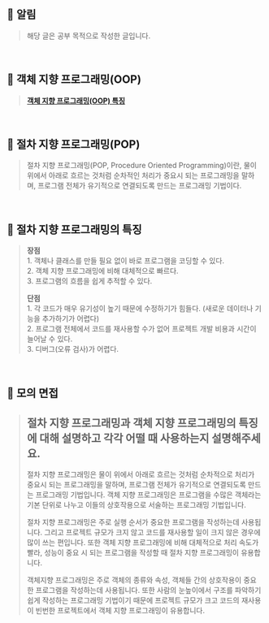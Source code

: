 ## **📌 알림**
> 해당 글은 공부 목적으로 작성한 글입니다.

<br>

## **📌 객체 지향 프로그래밍(OOP)**
> [**객체 지향 프로그래밍(OOP) 특징**](https://mozzi329.tistory.com/117)

<br>

## **📌 절차 지향 프로그래밍(POP)**
> 절차 지향 프로그래밍(POP, Procedure Oriented Programming)이란, 물이 위에서 아래로 흐르는 것처럼 순차적인 처리가 중요시 되는 프로그래밍을 말하며, 프로그램 전체가 유기적으로 연결되도록 만드는 프로그래밍 기법이다.

<br>

## **📌 절차 지향 프로그래밍의 특징**
> **장점**  
> 1\. 객체나 클래스를 만들 필요 없이 바로 프로그램을 코딩할 수 있다.  
> 2\. 객체 지향 프로그래밍에 비해 대체적으로 빠르다.  
> 3\. 프로그램의 흐름을 쉽게 추적할 수 있다.  
>   
> **단점**  
> 1\. 각 코드가 매우 유기성이 높기 때문에 수정하기가 힘들다. (새로운 데이터나 기능을 추가하기가 어렵다)  
> 2\. 프로그램 전체에서 코드를 재사용할 수가 없어 프로젝트 개발 비용과 시간이 늘어날 수 있다.  
> 3\. 디버그(오류 검사)가 어렵다.

<br>

## **📌 모의 면접**
> **절차 지향 프로그래밍과 객체 지향 프로그래밍의 특징에 대해 설명하고 각각 어떨 때 사용하는지 설명해주세요.**  
> ---
> 
> 절차 지향 프로그래밍은 물이 위에서 아래로 흐르는 것처럼 순차적으로 처리가 중요시 되는 프로그래밍을 말하며, 프로그램 전체가 유기적으로 연결되도록 만드는 프로그래밍 기법입니다. 객체 지향 프로그래밍은 프로그램을 수많은 객체라는 기본 단위로 나누고 이들의 상호작용으로 서술하는 프로그래밍 기법입니다.  
>   
> 절차 지향 프로그래밍은 주로 실행 순서가 중요한 프로그램을 작성하는데 사용됩니다. 그리고 프로젝트 규모가 크지 않고 코드를 재사용할 일이 크지 않은 경우에 많이 쓰는 편입니다. 또한 객체 지향 프로그래밍에 비해 대체적으로 처리 속도가 빨라, 성능이 중요 시 되는 프로그램을 작성할 때 절차 지향 프로그래밍이 유용합니다.  
>   
> 객체지향 프로그래밍은 주로 객체의 종류와 속성, 객체들 간의 상호작용이 중요한 프로그램을 작성하는데 사용됩니다. 또한 사람의 눈높이에서 구조를 파악하기 쉽게 작성하는 프로그래밍 기법이기 때문에 프로젝트 규모가 크고 코드의 재사용이 빈번한 프로젝트에서 객체 지향 프로그래밍이 유용합니다.
